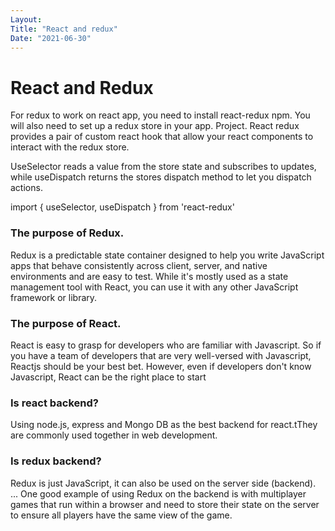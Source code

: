 ```yaml
---
Layout:
Title: "React and redux"
Date: "2021-06-30"
---
```


# React and Redux


For redux to work on react app, you need to install react-redux npm.
You will also need to set up a redux store in your app. Project.
React redux provides a pair of custom react hook that allow your react components to interact with the redux store.

UseSelector reads a value from the store  state and subscribes to updates, while useDispatch returns the stores  dispatch method to let you dispatch actions.

import { useSelector, useDispatch } from 'react-redux'

### The purpose of Redux.

Redux is a predictable state container designed to help you write JavaScript apps that behave consistently across client, server, and native environments and are easy to test. While it's mostly used as a state management tool with React, you can use it with any other JavaScript framework or library.

### The purpose of React.


React is easy to grasp for developers who are familiar with Javascript. So if you have a team of developers that are very well-versed with Javascript, Reactjs should be your best bet. However, even if developers don't know Javascript, React can be the right place to start

### Is react backend?

Using node.js, express and Mongo DB as the best backend for react.tThey are commonly used together in web development.

### Is redux backend?

Redux is just JavaScript, it can also be used on the server side (backend). ... One good example of using Redux on the backend is with multiplayer games that run within a browser and need to store their state on the server to ensure all players have the same view of the game.

